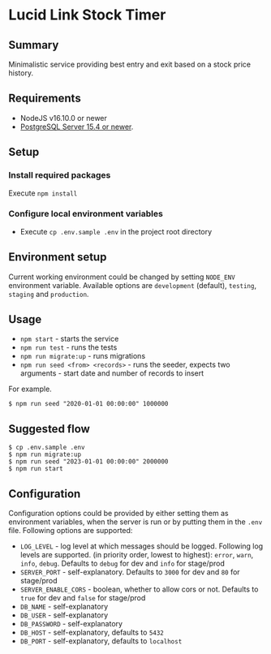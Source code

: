 # Lucid Link Stock Timer

## Summary

Minimalistic service providing best entry and exit based on a stock price history.

## Requirements

* NodeJS v16.10.0 or newer
* [PostgreSQL Server 15.4 or newer](https://www.postgresql.org/docs/current/tutorial-install.html).

## Setup

### Install required packages

Execute `npm install`

### Configure local environment variables

- Execute `cp .env.sample .env` in the project root directory

## Environment setup

Current working environment could be changed by setting `NODE_ENV` environment variable. Available options are `development` (default), `testing`, `staging` and `production`.

## Usage

* `npm start` - starts the service
* `npm run test` - runs the tests
* `npm run migrate:up` - runs migrations
* `npm run seed <from> <records>` - runs the seeder, expects two arguments - start date and number of records to insert

For example.
```
$ npm run seed "2020-01-01 00:00:00" 1000000
```

## Suggested flow
```
$ cp .env.sample .env
$ npm run migrate:up
$ npm run seed "2023-01-01 00:00:00" 2000000
$ npm run start
```

## Configuration

Configuration options could be provided by either setting them as environment variables, when the server is run or by putting
them in the `.env` file. Following options are supported:

* `LOG_LEVEL` - log level at which messages should be logged. Following log levels are supported.
  (in priority order, lowest to highest): `error`, `warn`, `info`, `debug`. Defaults to `debug` for dev and `info` for stage/prod
* `SERVER_PORT` - self-explanatory. Defaults to `3000` for dev and `80` for stage/prod
* `SERVER_ENABLE_CORS` - boolean, whether to allow cors or not. Defaults to `true` for dev and `false` for stage/prod
* `DB_NAME` - self-explanatory
* `DB_USER` - self-explanatory
* `DB_PASSWORD` - self-explanatory
* `DB_HOST` - self-explanatory, defaults to `5432`
* `DB_PORT` - self-explanatory, defaults to `localhost`
